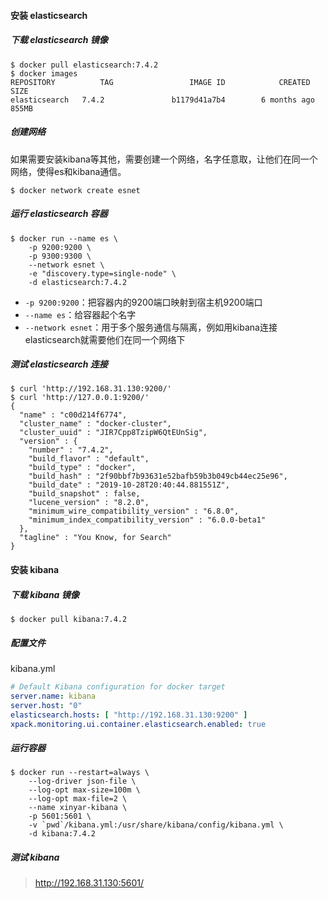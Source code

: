 #### 安装 elasticsearch

##### 下载 elasticsearch 镜像

```shell
$ docker pull elasticsearch:7.4.2
$ docker images
REPOSITORY          TAG                 IMAGE ID            CREATED         SIZE
elasticsearch   7.4.2               b1179d41a7b4        6 months ago        855MB
```

##### 创建网络

如果需要安装kibana等其他，需要创建一个网络，名字任意取，让他们在同一个网络，使得es和kibana通信。

```shell
$ docker network create esnet
```

##### 运行 elasticsearch 容器

```shell
$ docker run --name es \
	-p 9200:9200 \
    -p 9300:9300 \
    --network esnet \
    -e "discovery.type=single-node" \
    -d elasticsearch:7.4.2
```

- `-p 9200:9200`：把容器内的9200端口映射到宿主机9200端口
- `--name es`：给容器起个名字
- `--network esnet`：用于多个服务通信与隔离，例如用kibana连接elasticsearch就需要他们在同一个网络下

##### 测试 elasticsearch 连接

```shell
$ curl 'http://192.168.31.130:9200/'
$ curl 'http://127.0.0.1:9200/'
{
  "name" : "c00d214f6774",
  "cluster_name" : "docker-cluster",
  "cluster_uuid" : "JIR7Cpp8TzipW6QtEUnSig",
  "version" : {
    "number" : "7.4.2",
    "build_flavor" : "default",
    "build_type" : "docker",
    "build_hash" : "2f90bbf7b93631e52bafb59b3b049cb44ec25e96",
    "build_date" : "2019-10-28T20:40:44.881551Z",
    "build_snapshot" : false,
    "lucene_version" : "8.2.0",
    "minimum_wire_compatibility_version" : "6.8.0",
    "minimum_index_compatibility_version" : "6.0.0-beta1"
  },
  "tagline" : "You Know, for Search"
}
```

#### 安装 kibana

##### 下载 kibana 镜像

```shell
$ docker pull kibana:7.4.2
```

##### 配置文件

kibana.yml

```yml
# Default Kibana configuration for docker target
server.name: kibana
server.host: "0"
elasticsearch.hosts: [ "http://192.168.31.130:9200" ]
xpack.monitoring.ui.container.elasticsearch.enabled: true
```

##### 运行容器

```shell
$ docker run --restart=always \
	--log-driver json-file \
	--log-opt max-size=100m \
	--log-opt max-file=2 \
	--name xinyar-kibana \
	-p 5601:5601 \
	-v `pwd`/kibana.yml:/usr/share/kibana/config/kibana.yml \
	-d kibana:7.4.2
```

##### 测试 kibana

> http://192.168.31.130:5601/

